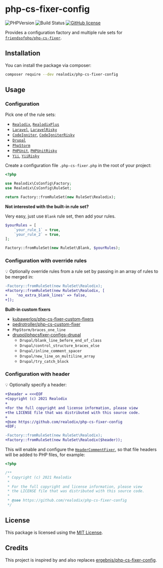 # php-cs-fixer-config

![PHPVersion](https://img.shields.io/badge/PHP-^7.4|^8-777BB4.svg?style=flat-square)
![Build Status](https://github.com/realodix/PHP-CS-Fixer-Config/actions/workflows/ci.yml/badge.svg)
[![GitHub license](https://img.shields.io/github/license/realodix/PHP-CS-Fixer-Config.svg?style=flat-square)](/LICENSE)

Provides a configuration factory and multiple rule sets for [`friendsofphp/php-cs-fixer`](http://github.com/FriendsOfPHP/PHP-CS-Fixer).

## Installation

You can install the package via composer:

```sh
composer require --dev realodix/php-cs-fixer-config
```

## Usage

### Configuration

Pick one of the rule sets:

* [`Realodix`](src/RuleSet/Realodix.php), [`RealodixPlus`](src/RuleSet/RealodixPlus.php)
* [`Laravel`](src/RuleSet/Laravel.php), [`LaravelRisky`](src/RuleSet/LaravelRisky.php)
* [`CodeIgniter`](src/RuleSet/CodeIgniter.php), [`CodeIgniterRisky`](src/RuleSet/CodeIgniterRisky.php)
* [`Drupal`](src/RuleSet/Drupal.php)
* [`PhpStorm`](src/RuleSet/PhpStorm.php)
* [`PHPUnit`](src/RuleSet/PHPUnit.php), [`PHPUnitRisky`](src/RuleSet/PHPUnitRisky.php)
* [`Yii`](src/RuleSet/Yii.php), [`YiiRisky`](src/RuleSet/YiiRisky.php)

Create a configuration file `.php-cs-fixer.php` in the root of your project:

```php
<?php

use Realodix\CsConfig\Factory;
use Realodix\CsConfig\RuleSet;

return Factory::fromRuleSet(new RuleSet\Realodix);
```

**Not interested with the built-in rule set?**

Very easy, just use `Blank` rule set, then add your rules.

```php
$yourRules = [
    `your_rule_1` = true,
    `your_rule_2` = true,
];

Factory::fromRuleSet(new RuleSet\Blank, $yourRules);
```

### Configuration with override rules

:bulb: Optionally override rules from a rule set by passing in an array of rules to be merged in:

```diff
-Factory::fromRuleSet(new RuleSet\Realodix);
+Factory::fromRuleSet(new RuleSet\Realodix, [
+    'no_extra_blank_lines' => false,
+]);
```

**Built-in custom fixers**
- [kubawerlos/php-cs-fixer-custom-fixers](https://github.com/kubawerlos/php-cs-fixer-custom-fixers)
- [pedrotroller/php-cs-custom-fixer](https://github.com/PedroTroller/PhpCSFixer-Custom-Fixers)
- `PhpStorm/braces_one_line`
- [drupol/phpcsfixer-configs-drupal](https://github.com/drupol/phpcsfixer-configs-drupal/tree/master/src/Fixer)
  - `Drupal/blank_line_before_end_of_class`
  - `Drupal/control_structure_braces_else`
  - `Drupal/inline_comment_spacer`
  - `Drupal/new_line_on_multiline_array`
  - `Drupal/try_catch_block`

### Configuration with header

:bulb: Optionally specify a header:

```diff
+$header = <<<EOF
+Copyright (c) 2021 Realodix
+ 
+For the full copyright and license information, please view
+the LICENSE file that was distributed with this source code.
+ 
+@see https://github.com/realodix/php-cs-fixer-config
+EOF;

-Factory::fromRuleSet(new RuleSet\Realodix);
+Factory::fromRuleSet(new RuleSet\Realodix($header));
```

This will enable and configure the [`HeaderCommentFixer`][headerCommentFixer], so that
file headers will be added to PHP files, for example:

```php
<?php

/**
 * Copyright (c) 2021 Realodix
 *
 * For the full copyright and license information, please view
 * the LICENSE file that was distributed with this source code.
 *
 * @see https://github.com/realodix/php-cs-fixer-config
 */
```

## License

This package is licensed using the [MIT License](/LICENSE).

## Credits

This project is inspired by and also replaces [ergebnis/php-cs-fixer-config](https://github.com/ergebnis/php-cs-fixer-config).


[1]: https://github.com/FriendsOfPHP/PHP-CS-Fixer/blob/3.0/src/Fixer/FixerInterface.php
[headerCommentFixer]: https://github.com/FriendsOfPHP/PHP-CS-Fixer/blob/3.0/src/Fixer/Comment/HeaderCommentFixer.php
